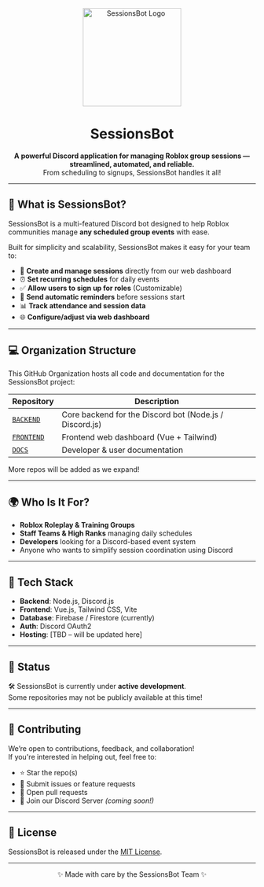 <!-- SessionsBot Organization README -->

<div align="center">

<img src="https://github.com/SessionsBot/frontend-main/blob/ecb01f3baa3070415ec8504efc494123838dce65/src/assets/sessionsBotWithText.png" alt="SessionsBot Logo" width="200" />

# SessionsBot

**A powerful Discord application for managing Roblox group sessions — streamlined, automated, and reliable.**  
From scheduling to signups, SessionsBot handles it all!

</div>

---

## 📌 What is SessionsBot?

SessionsBot is a multi-featured Discord bot designed to help Roblox communities manage **any scheduled group events** with ease.

Built for simplicity and scalability, SessionsBot makes it easy for your team to:
- 📅 **Create and manage sessions** directly from our web dashboard
- ⏰ **Set recurring schedules** for daily events
- ✅ **Allow users to sign up for roles** (Customizable)
- 🔔 **Send automatic reminders** before sessions start
- 📊 **Track attendance and session data**
- 🌐 **Configure/adjust via web dashboard**

---

## 💻 Organization Structure

This GitHub Organization hosts all code and documentation for the SessionsBot project:

| Repository | Description |
|------------|-------------|
| [`BACKEND`](https://github.com/SessionsBot/backend) | Core backend for the Discord bot (Node.js / Discord.js) |
| [`FRONTEND`](https://github.com/SessionsBot/frontend) | Frontend web dashboard (Vue + Tailwind) |
| [`DOCS`](https://github.com/SessionsBot/docs) | Developer & user documentation |

More repos will be added as we expand!

---

## 🌍 Who Is It For?

- **Roblox Roleplay & Training Groups**
- **Staff Teams & High Ranks** managing daily schedules
- **Developers** looking for a Discord-based event system
- Anyone who wants to simplify session coordination using Discord

---

## 🧠 Tech Stack

- **Backend**: Node.js, Discord.js
- **Frontend**: Vue.js, Tailwind CSS, Vite
- **Database**: Firebase / Firestore (currently)
- **Auth**: Discord OAuth2
- **Hosting**: [TBD – will be updated here]

---

## 📣 Status

🛠️ SessionsBot is currently under **active development**.  
Some repositories may not be publicly available at this time!

---

## 🙌 Contributing

We’re open to contributions, feedback, and collaboration!  
If you're interested in helping out, feel free to:

- ⭐ Star the repo(s)
- 🐛 Submit issues or feature requests
- 🔧 Open pull requests
- 💬 Join our Discord Server  *(coming soon!)*

---

## 📄 License

SessionsBot is released under the [MIT License](https://choosealicense.com/licenses/mit/).

---

<div align="center">

✨ Made with care by the SessionsBot Team ✨

</div>
